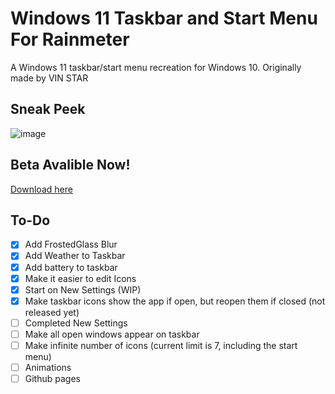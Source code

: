 # Windows 11 Taskbar and Start Menu For Rainmeter

A Windows 11 taskbar/start menu recreation for Windows 10. Originally made by VIN STAR

## Sneak Peek

![image](https://user-images.githubusercontent.com/95918679/157865538-2db6837f-2fcf-46fd-9f33-b595df3b86f3.png)

## Beta Avalible Now!
[Download here](https://github.com/notAperson535/Windows-11-Taskbar-and-Start-Menu-For-Rainmeter/releases)

## To-Do

- [x] Add FrostedGlass Blur
- [x] Add Weather to Taskbar
- [x] Add battery to taskbar
- [x] Make it easier to edit Icons
- [x] Start on New Settings (WIP)
- [x] Make taskbar icons show the app if open, but reopen them if closed (not released yet)
- [ ] Completed New Settings
- [ ] Make all open windows appear on taskbar
- [ ] Make infinite number of icons (current limit is 7, including the start menu)
- [ ] Animations
- [ ] Github pages
